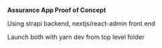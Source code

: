 **Assurance App Proof of Concept**

Using strapi backend, nextjs/react-admin front end

Launch both with yarn dev from top level folder